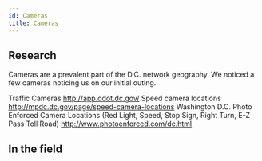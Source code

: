 ```yaml
---
id: Cameras
title: Cameras
---
```


## Research
Cameras are a prevalent part of the D.C. network geography.  We noticed a few cameras noticing us on our initial outing. 

Traffic Cameras
http://app.ddot.dc.gov/
Speed camera locations
http://mpdc.dc.gov/page/speed-camera-locations
Washington D.C. Photo Enforced Camera Locations (Red Light, Speed, Stop Sign, Right Turn, E-Z Pass Toll Road)
http://www.photoenforced.com/dc.html

## In the field